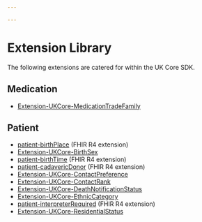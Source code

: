 ```yaml
---

---
```


# Extension Library

The following extensions are catered for within the UK Core SDK.

## Medication

- [Extension-UKCore-MedicationTradeFamily](/docs/extensions/MedicationTradeFamily)
  
## Patient

- [patient-birthPlace](/docs/extensions/BirthPlace) (FHIR R4 extension)
- [Extension-UKCore-BirthSex](/docs/extensions/BirthSex)
- [patient-birthTime](/docs/extensions/BirthTime) (FHIR R4 extension)
- [patient-cadavericDonor](/docs/extensions/CadavericDonor) (FHIR R4 extension)
- [Extension-UKCore-ContactPreference](/docs/extensions/ContactPreference)
- [Extension-UKCore-ContactRank](/docs/extensions/ContactRank)
- [Extension-UKCore-DeathNotificationStatus](/docs/extensions/DeathNotification)
- [Extension-UKCore-EthnicCategory](/docs/extensions/EthnicCategory)
- [patient-interpreterRequired](/docs/extensions/InterpreterRequired) (FHIR R4 extension)
- [Extension-UKCore-ResidentialStatus](/docs/extensions/ResidentialStatus)





